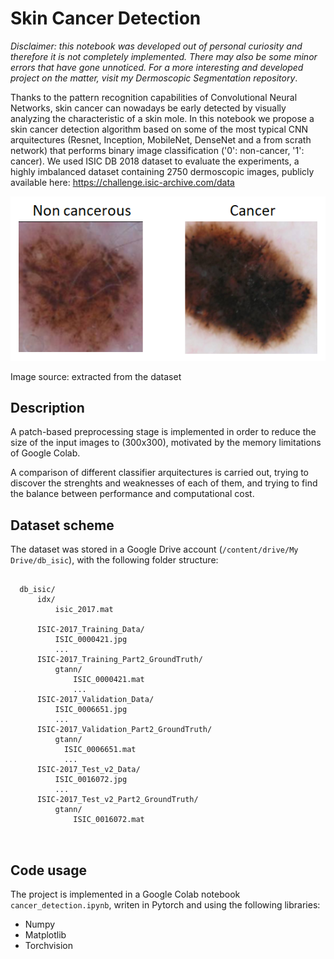 # Skin Cancer Detection

*Disclaimer: this notebook was developed out of personal curiosity and therefore it is not completely implemented. There may also be some minor errors that have gone unnoticed. For a more interesting and developed project on the matter, visit my Dermoscopic Segmentation repository*.

Thanks to the pattern recognition capabilities of Convolutional Neural Networks, skin cancer can nowadays be early detected by visually analyzing the characteristic of a skin mole. In this notebook we propose a skin cancer detection algorithm based on some of the most typical CNN arquitectures (Resnet, Inception, MobileNet, DenseNet and a from scrath network) that performs binary image classification ('0': non-cancer, '1': cancer). We used ISIC DB 2018 dataset to evaluate the experiments, a highly imbalanced dataset containing 2750 dermoscopic images, publicly available here: https://challenge.isic-archive.com/data

<img src="https://github.com/CesarCaramazana/SkinCancerDetection/blob/main/images/cancer_nocancer.PNG">

Image source: extracted from the dataset


<h2>Description</h2>

A patch-based preprocessing stage is implemented in order to reduce the size of the input images to (300x300), motivated by the memory limitations of Google Colab. 


A comparison of different classifier arquitectures is carried out, trying to discover the strenghts and weaknesses of each of them, and trying to find the balance between performance and computational cost. 


<h2>Dataset scheme</h2>

The dataset was stored in a Google Drive account (<code>/content/drive/My Drive/db_isic</code>), with the following folder structure:

<pre>
<code>
  db_isic/
      idx/
          isic_2017.mat
      
      ISIC-2017_Training_Data/
          ISIC_0000421.jpg
          ...          
      ISIC-2017_Training_Part2_GroundTruth/
          gtann/
              ISIC_0000421.mat
              ...
      ISIC-2017_Validation_Data/
          ISIC_0006651.jpg
          ...        
      ISIC-2017_Validation_Part2_GroundTruth/
          gtann/
            ISIC_0006651.mat
            ...
      ISIC-2017_Test_v2_Data/
          ISIC_0016072.jpg
          ...
      ISIC-2017_Test_v2_Part2_GroundTruth/
          gtann/
              ISIC_0016072.mat
    
</code>
</pre>

<h2>Code usage</h2>

The project is implemented in a Google Colab notebook <code>cancer_detection.ipynb</code>, writen in Pytorch and using the following libraries:

<ul>
  
  <li> Numpy </li>
  <li> Matplotlib </li>
  <li> Torchvision </li>
  
  </ul>
